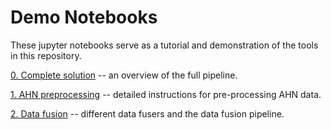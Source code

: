 # Demo Notebooks

These jupyter notebooks serve as a tutorial and demonstration of the tools in this repository.

[0. Complete solution](0.%20Complete%20solution.ipynb) -- an overview of the full pipeline.

[1. AHN preprocessing](1.%20AHN%20preprocessing.ipynb) -- detailed instructions for pre-processing AHN data.

[2. Data fusion](2.%20Data%20fusion.ipynb) -- different data fusers and the data fusion pipeline.
